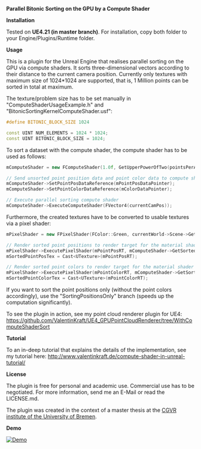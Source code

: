 **Parallel Bitonic Sorting on the GPU by a Compute Shader**

__Installation__

Tested on **UE4.21 (in master branch)**. For installation, copy both folder to your Engine/Plugins/Runtime folder.

__Usage__

This is a plugin for the Unreal Engine that realises parallel sorting on the GPU via compute shaders. It sorts three-dimensional vectors according to their distance to the current camera position. Currently only textures with maximum size of 1024\*1024 are supported, that is, 1 Million points can be sorted in total at maximum.

The texture/problem size has to be set manually in "ComputeShaderUsageExample.h" and "BitonicSortingKernelComputeShader.usf":

```CPP
#define BITONIC_BLOCK_SIZE 1024
```
```CPP
const UINT NUM_ELEMENTS = 1024 * 1024;
const UINT BITONIC_BLOCK_SIZE = 1024;
```

To sort a dataset with the compute shader, the compute shader has to be used as follows:

```CPP
mComputeShader = new FComputeShader(1.0f, GetUpperPowerOfTwo(pointsPerAxis), GetUpperPowerOfTwo(pointsPerAxis), currentWorld->Scene->GetFeatureLevel());

// Send unsorted point position data and point color data to compute shader
mComputeShader->SetPointPosDataReference(mPointPosDataPointer);
mComputeShader->SetPointColorDataReference(mColorDataPointer);

// Execute parallel sorting compute shader
mComputeShader->ExecuteComputeShader(FVector4(currentCamPos));
```

Furthermore, the created textures have to be converted to usable textures via a pixel shader:
```CPP
mPixelShader = new FPixelShader(FColor::Green, currentWorld->Scene->GetFeatureLevel());

// Render sorted point positions to render target for the material shader
mPixelShader->ExecutePixelShader(mPointPosRT, mComputeShader->GetSortedPointPosTexture(), FColor::Red, 1.0f);
mSortedPointPosTex = Cast<UTexture>(mPointPosRT);

// Render sorted point colors to render target for the material shader
mPixelShader->ExecutePixelShader(mPointColorRT, mComputeShader->GetSortedPointColorsTexture(), FColor::Red, 1.0f);
mSortedPointColorTex = Cast<UTexture>(mPointColorRT);
```

If you want to sort the point positions only (without the point colors accordingly), use the "SortingPositionsOnly" branch (speeds up the computation significantly).

To see the plugin in action, see my point cloud renderer plugin for UE4:
https://github.com/ValentinKraft/UE4_GPUPointCloudRenderer/tree/WithComputeShaderSort

__Tutorial__

To an in-deep tutorial that explains the details of the implementation, see my tutorial here: http://www.valentinkraft.de/compute-shader-in-unreal-tutorial/

__License__

The plugin is free for personal and academic use. Commercial use has to be negotiated. For more information, send me an E-Mail or read the LICENSE.md.

The plugin was created in the context of a master thesis at the [CGVR institute of the University of Bremen](http://cgvr.cs.uni-bremen.de/).

__Demo__

[![Demo](https://img.youtube.com/vi/jVZaz-0Y4Ek/0.jpg)](https://www.youtube.com/watch?v=jVZaz-0Y4Ek)
